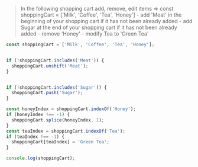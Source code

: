 >In the following shopping cart add, remove, edit items
    => const shoppingCart = ['Milk', 'Coffee', 'Tea', 'Honey']
    - add 'Meat' in the beginning of your shopping cart if it has not been already added
    - add Sugar at the end of your shopping cart if it has not been already added
    - remove 'Honey'
    - modify Tea to 'Green Tea'

```js
const shoppingCart = ['Milk', 'Coffee', 'Tea', 'Honey'];


if (!shoppingCart.includes('Meat')) {
  shoppingCart.unshift('Meat');
}


if (!shoppingCart.includes('Sugar')) {
  shoppingCart.push('Sugar');
}

const honeyIndex = shoppingCart.indexOf('Honey');
if (honeyIndex !== -1) {
  shoppingCart.splice(honeyIndex, 1);
}
const teaIndex = shoppingCart.indexOf('Tea');
if (teaIndex !== -1) {
  shoppingCart[teaIndex] = 'Green Tea';
}

console.log(shoppingCart); 
```